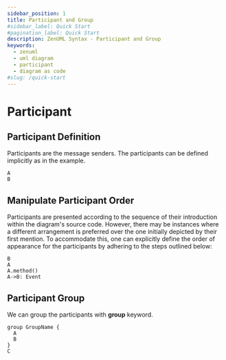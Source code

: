 ```yaml
---
sidebar_position: 1
title: Participant and Group
#sidebar_label: Quick Start
#pagination_label: Quick Start
description: ZenUML Syntax - Participant and Group
keywords:
  - zenuml
  - uml diagram
  - participant
  - diagram as code
#slug: /quick-start
---
```


# Participant

## Participant Definition

Participants are the message senders. The participants can be defined implicitly as in the example.

```zenuml title=Participant Definition
A
B
```

## Manipulate Participant Order

Participants are presented according to the sequence of their introduction within the diagram's source code. However, there may be instances where a different arrangement is preferred over the one initially depicted by their first mention. To accommodate this, one can explicitly define the order of appearance for the participants by adhering to the steps outlined below:

```zenuml title=Participant Order
B
A
A.method()
A->B: Event
```

## Participant Group

We can group the participants with **group** keyword.

```zenuml title=Participant
group GroupName {
  A
  B
}
C
```
